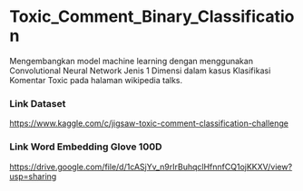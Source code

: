 # Toxic_Comment_Binary_Classification
Mengembangkan model machine learning dengan menggunakan Convolutional Neural Network Jenis 1 Dimensi dalam kasus Klasifikasi Komentar Toxic pada halaman wikipedia talks.

### Link Dataset
https://www.kaggle.com/c/jigsaw-toxic-comment-classification-challenge

### Link Word Embedding Glove 100D
https://drive.google.com/file/d/1cASjYv_n9rIrBuhqclHfnnfCQ1ojKKXV/view?usp=sharing
